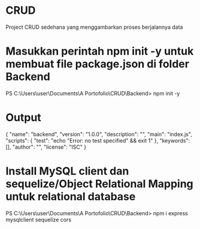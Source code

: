 # CRUD
Project CRUD sedehana yang menggambarkan proses berjalannya data
# Masukkan perintah npm init -y untuk membuat file package.json di folder Backend 
PS C:\Users\user\Documents\A Portofolio\CRUD\Backend> npm init -y
# Output
{
  "name": "backend",
  "version": "1.0.0",
  "description": "",
  "main": "index.js",
  "scripts": {
    "test": "echo \"Error: no test specified\" && exit 1"
  },
  "keywords": [],
  "author": "",
  "license": "ISC"
}

# Install MySQL client dan sequelize/Object Relational Mapping untuk relational database
PS C:\Users\user\Documents\A Portofolio\CRUD\Backend> npm i express mysqlclient sequelize cors
